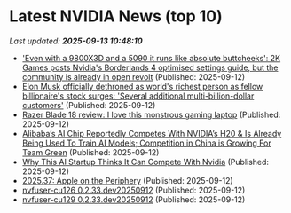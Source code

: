 # Latest NVIDIA News (top 10)
_Last updated: **2025-09-13 10:48:10**_

- ['Even with a 9800X3D and a 5090 it runs like absolute buttcheeks': 2K Games posts Nvidia's Borderlands 4 optimised settings guide, but the community is already in open revolt](https://www.pcgamer.com/hardware/even-with-a-9800x3d-and-a-5090-it-runs-like-absolute-buttcheeks-2k-games-posts-nvidias-borderlands-4-optimised-settings-guide-but-the-community-is-already-in-open-revolt/) (Published: 2025-09-12)
- [Elon Musk officially dethroned as world's richest person as fellow billionaire's stock surges: 'Several additional multi-billion-dollar customers'](https://finance.yahoo.com/news/elon-musk-officially-dethroned-worlds-104000403.html) (Published: 2025-09-12)
- [Razer Blade 18 review: I love this monstrous gaming laptop](https://www.pcworld.com/article/2888600/razer-blade-18-review.html) (Published: 2025-09-12)
- [Alibaba’s AI Chip Reportedly Competes With NVIDIA’s H20 & Is Already Being Used To Train AI Models; Competition in China is Growing For Team Green](https://wccftech.com/alibaba-ai-chip-reportedly-competes-with-nvidia-h20/) (Published: 2025-09-12)
- [Why This AI Startup Thinks It Can Compete With Nvidia](https://biztoc.com/x/1115ed3f44f6ae5c) (Published: 2025-09-12)
- [2025.37: Apple on the Periphery](https://stratechery.com/2025/apple-on-the-periphery/) (Published: 2025-09-12)
- [nvfuser-cu126 0.2.33.dev20250912](https://pypi.org/project/nvfuser-cu126/0.2.33.dev20250912/) (Published: 2025-09-12)
- [nvfuser-cu129 0.2.33.dev20250912](https://pypi.org/project/nvfuser-cu129/0.2.33.dev20250912/) (Published: 2025-09-12)
